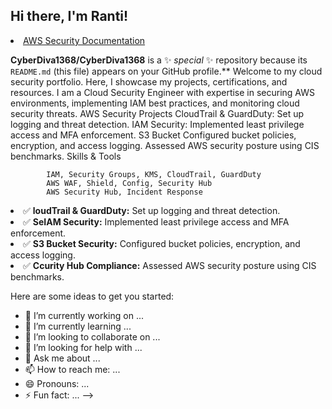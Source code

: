 ## Hi there, I'm Ranti!

<li><a href="https://aws.amazon.com/security/">AWS Security Documentation</a></li>

**CyberDiva1368/CyberDiva1368** is a ✨ _special_ ✨ repository because its `README.md` (this file) appears on your GitHub profile.**
Welcome to my cloud security portfolio. Here, I showcase my projects, certifications, and resources.
   I am a Cloud Security Engineer with expertise in securing AWS environments, implementing IAM best practices, and monitoring cloud security threats.
       AWS Security Projects
         CloudTrail & GuardDuty: Set up logging and threat detection.
         IAM Security: Implemented least privilege access and MFA enforcement.
         S3 Bucket Configured bucket policies, encryption, and access logging.
         Assessed AWS security posture using CIS benchmarks.
          Skills & Tools
     
            IAM, Security Groups, KMS, CloudTrail, GuardDuty
            AWS WAF, Shield, Config, Security Hub
            AWS Security Hub, Incident Response
            
<li>✅ <strong>loudTrail & GuardDuty:</strong> Set up logging and threat detection.</li>
<li>✅ <strong>SeIAM Security:</strong> Implemented least privilege access and MFA enforcement.</li>
            <li>✅ <strong>S3 Bucket Security:</strong> Configured bucket policies, encryption, and access logging.</li>
            <li>✅ <strong>Ccurity Hub Compliance:</strong> Assessed AWS security posture using CIS benchmarks.</li>
        
Here are some ideas to get you started:

- 🔭 I’m currently working on ...
- 🌱 I’m currently learning ...
- 👯 I’m looking to collaborate on ...
- 🤔 I’m looking for help with ...
- 💬 Ask me about ...
- 📫 How to reach me: ...
- 😄 Pronouns: ...
- ⚡ Fun fact: ...
-->
